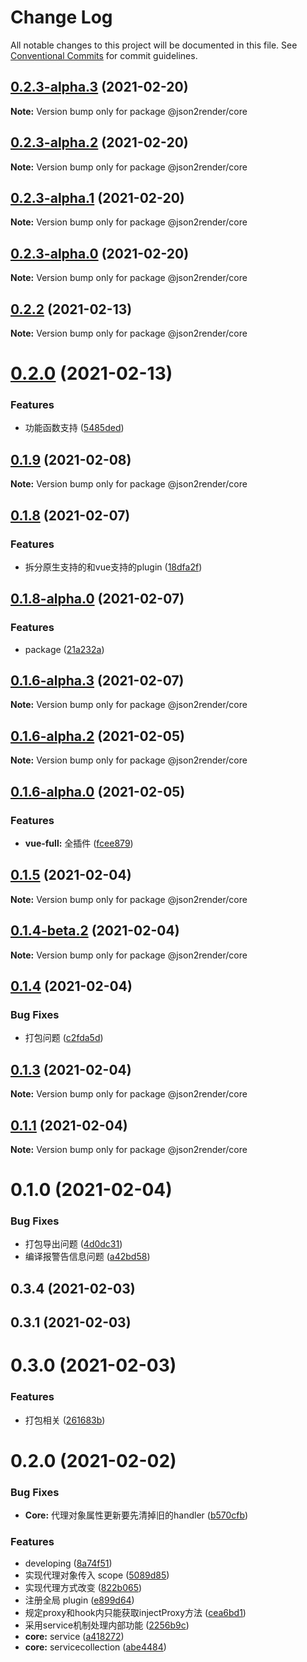 # Change Log

All notable changes to this project will be documented in this file.
See [Conventional Commits](https://conventionalcommits.org) for commit guidelines.

## [0.2.3-alpha.3](https://github.com/fyl080801/json-to-render/compare/@json2render/core@0.2.3-alpha.2...@json2render/core@0.2.3-alpha.3) (2021-02-20)

**Note:** Version bump only for package @json2render/core





## [0.2.3-alpha.2](https://github.com/fyl080801/json-to-render/compare/@json2render/core@0.2.3-alpha.1...@json2render/core@0.2.3-alpha.2) (2021-02-20)

**Note:** Version bump only for package @json2render/core





## [0.2.3-alpha.1](https://github.com/fyl080801/json-to-render/compare/@json2render/core@0.2.3-alpha.0...@json2render/core@0.2.3-alpha.1) (2021-02-20)

**Note:** Version bump only for package @json2render/core





## [0.2.3-alpha.0](https://github.com/fyl080801/json-to-render/compare/@json2render/core@0.2.2...@json2render/core@0.2.3-alpha.0) (2021-02-20)

**Note:** Version bump only for package @json2render/core





## [0.2.2](https://github.com/fyl080801/json-to-render/compare/@json2render/core@0.2.0...@json2render/core@0.2.2) (2021-02-13)

**Note:** Version bump only for package @json2render/core





# [0.2.0](https://github.com/fyl080801/json-to-render/compare/@json2render/core@0.1.9...@json2render/core@0.2.0) (2021-02-13)


### Features

* 功能函数支持 ([5485ded](https://github.com/fyl080801/json-to-render/commit/5485ded2befff833e4f52f32c78b8edcd19d3395))





## [0.1.9](https://github.com/fyl080801/json-to-render/compare/@json2render/core@0.1.8...@json2render/core@0.1.9) (2021-02-08)

**Note:** Version bump only for package @json2render/core





## [0.1.8](https://github.com/fyl080801/json-to-render/compare/@json2render/core@0.1.8-alpha.0...@json2render/core@0.1.8) (2021-02-07)


### Features

* 拆分原生支持的和vue支持的plugin ([18dfa2f](https://github.com/fyl080801/json-to-render/commit/18dfa2f42db009d39f515910008319e582b0364c))





## [0.1.8-alpha.0](https://github.com/fyl080801/json-to-render/compare/@json2render/core@0.1.6-alpha.3...@json2render/core@0.1.8-alpha.0) (2021-02-07)


### Features

* package ([21a232a](https://github.com/fyl080801/json-to-render/commit/21a232a82766424503b2fb7aa78d0a3b5704ecfd))





## [0.1.6-alpha.3](https://github.com/fyl080801/json-to-render/compare/@json2render/core@0.1.6-alpha.2...@json2render/core@0.1.6-alpha.3) (2021-02-07)

**Note:** Version bump only for package @json2render/core





## [0.1.6-alpha.2](https://github.com/fyl080801/json-to-render/compare/@json2render/core@0.1.6-alpha.0...@json2render/core@0.1.6-alpha.2) (2021-02-05)

**Note:** Version bump only for package @json2render/core





## [0.1.6-alpha.0](https://github.com/fyl080801/json-to-render/compare/@json2render/core@0.1.5...@json2render/core@0.1.6-alpha.0) (2021-02-05)


### Features

* **vue-full:** 全插件 ([fcee879](https://github.com/fyl080801/json-to-render/commit/fcee879876d95b1dee572e2442179251b195f2ad))





## [0.1.5](https://github.com/fyl080801/json-to-render/compare/@json2render/core@0.1.4-beta.2...@json2render/core@0.1.5) (2021-02-04)

**Note:** Version bump only for package @json2render/core





## [0.1.4-beta.2](https://github.com/fyl080801/json-to-render/compare/@json2render/core@0.1.4...@json2render/core@0.1.4-beta.2) (2021-02-04)

**Note:** Version bump only for package @json2render/core





## [0.1.4](https://github.com/fyl080801/json-to-render/compare/@json2render/core@0.1.3...@json2render/core@0.1.4) (2021-02-04)


### Bug Fixes

* 打包问题 ([c2fda5d](https://github.com/fyl080801/json-to-render/commit/c2fda5dd375ab6adc9061a917e39490f65753279))





## [0.1.3](https://github.com/fyl080801/json-to-render/compare/@json2render/core@0.1.1...@json2render/core@0.1.3) (2021-02-04)

**Note:** Version bump only for package @json2render/core





## [0.1.1](https://github.com/fyl080801/json-to-render/compare/@json2render/core@0.1.0...@json2render/core@0.1.1) (2021-02-04)

**Note:** Version bump only for package @json2render/core





# 0.1.0 (2021-02-04)


### Bug Fixes

* 打包导出问题 ([4d0dc31](https://github.com/fyl080801/json-to-render/commit/4d0dc31bb2cd16dbc4c41119c012313fb4d5296d))
* 编译报警告信息问题 ([a42bd58](https://github.com/fyl080801/json-to-render/commit/a42bd58521ea8fd247159ad9a9734f1f63fdfa80))



## 0.3.4 (2021-02-03)



## 0.3.1 (2021-02-03)



# 0.3.0 (2021-02-03)


### Features

* 打包相关 ([261683b](https://github.com/fyl080801/json-to-render/commit/261683b32f382f0fe877fe9cd53565fc875f4d24))



# 0.2.0 (2021-02-02)


### Bug Fixes

* **Core:** 代理对象属性更新要先清掉旧的handler ([b570cfb](https://github.com/fyl080801/json-to-render/commit/b570cfb3b774bc24e9c0988dbd68f3c8696df7a3))


### Features

* developing ([8a74f51](https://github.com/fyl080801/json-to-render/commit/8a74f51ce0329bd5ca839f41987347a4537f7413))
* 实现代理对象传入 scope ([5089d85](https://github.com/fyl080801/json-to-render/commit/5089d85608f195f67b85db043fd9c44f08ec1d91))
* 实现代理方式改变 ([822b065](https://github.com/fyl080801/json-to-render/commit/822b065fe1d841a48bcfdcb9e866863f75689b0b))
* 注册全局 plugin ([e899d64](https://github.com/fyl080801/json-to-render/commit/e899d644d9eb7c0e82ed8a9a21c3801af54e06b8))
* 规定proxy和hook内只能获取injectProxy方法 ([cea6bd1](https://github.com/fyl080801/json-to-render/commit/cea6bd1f462da236ed04cc814f8e67c86c5e498f))
* 采用service机制处理内部功能 ([2256b9c](https://github.com/fyl080801/json-to-render/commit/2256b9cd2475e00305c3457d6814e7ae7fde7eee))
* **core:** service ([a418272](https://github.com/fyl080801/json-to-render/commit/a41827240560f2a622ef703b62be896e196d8c4e))
* **core:** servicecollection ([abe4484](https://github.com/fyl080801/json-to-render/commit/abe448475be32c5960f4517d2cb81b62ab6e6356))
